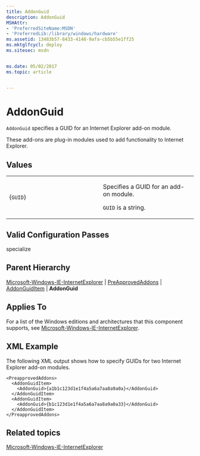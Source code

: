 ```yaml
---
title: AddonGuid
description: AddonGuid
MSHAttr:
- 'PreferredSiteName:MSDN'
- 'PreferredLib:/library/windows/hardware'
ms.assetid: 13483b57-8433-4148-9afa-cb5b55e1ff25
ms.mktglfcycl: deploy
ms.sitesec: msdn


ms.date: 05/02/2017
ms.topic: article


---
```


# AddonGuid


`AddonGuid` specifies a GUID for an Internet Explorer add-on module.

These add-ons are plug-in modules used to add functionality to Internet Explorer.

## Values


<table>
<colgroup>
<col width="50%" />
<col width="50%" />
</colgroup>
<tbody>
<tr class="odd">
<td><p>{<code>GUID</code>}</p></td>
<td><p>Specifies a GUID for an add-on module.</p>
<p><code>GUID</code> is a string.</p></td>
</tr>
</tbody>
</table>

 

## Valid Configuration Passes


specialize

## Parent Hierarchy


[Microsoft-Windows-IE-InternetExplorer](microsoft-windows-ie-internetexplorer.md) | [PreApprovedAddons](microsoft-windows-ie-internetexplorer-preapprovedaddons.md) | [AddonGuidItem](microsoft-windows-ie-internetexplorer-preapprovedaddons-addonguiditem.md) | **AddonGuid**

## Applies To


For a list of the Windows editions and architectures that this component supports, see [Microsoft-Windows-IE-InternetExplorer](microsoft-windows-ie-internetexplorer.md).

## XML Example


The following XML output shows how to specify GUIDs for two Internet Explorer add-on modules.

```
<PreapprovedAddons>
  <AddonGuidItem>
    <AddonGuid>{a1b1c123d1e1f4a5a6a7aa8a9a0a}</AddonGuid>
  </AddonGuidItem>
  <AddonGuidItem>
    <AddonGuid>{b1c123d1e1f4a5a6a7aa8a9a0a33}</AddonGuid>
  </AddonGuidItem>
</PreapprovedAddons>
```

## Related topics


[Microsoft-Windows-IE-InternetExplorer](microsoft-windows-ie-internetexplorer.md)

 

 







